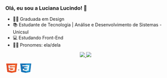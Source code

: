### Olá, eu sou a Luciana Lucindo! 👋

<!--
**lucianalucindo/lucianalucindo** is a ✨ _special_ ✨ repository because its `README.md` (this file) appears on your GitHub profile.

Here are some ideas to get you started:

-->

- 👩‍🎓 Graduada em Design
- 📚 Estudante de Tecnologia | Análise e Desenvolvimento de Sistemas - Unicsul
- 💻 Estudando Front-End
- 👩‍🦰 Pronomes: ela/dela

<div align="center">
  <a href="https://github.com/lucianalucindo">
  <img height="180em" src="https://github-readme-stats.vercel.app/api?username=lucianalucindo&show_icons=true&theme=dark&include_all_commits=true&count_private=true"/>
  <img height="180em" src="https://github-readme-stats.vercel.app/api/top-langs/?username=lucianalucindo&layout=compact&langs_count=7&theme=dark"/>
</div>
  
  <div style="display: inline_block"><br>
    <img align="center" alt="Rafa-HTML" height="30" width="40" src="https://raw.githubusercontent.com/devicons/devicon/master/icons/html5/html5-original.svg">
    <img align="center" alt="Rafa-CSS" height="30" width="40" src="https://raw.githubusercontent.com/devicons/devicon/master/icons/css3/css3-original.svg">
  </div>
